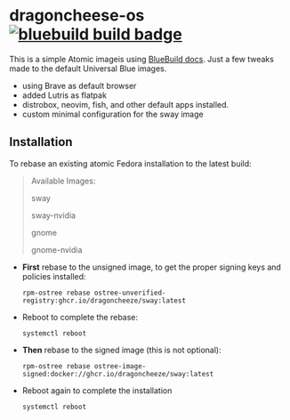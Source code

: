 # dragoncheese-os &nbsp; [![bluebuild build badge](https://github.com/dragoncheeze/dragoncheese-os/actions/workflows/build.yml/badge.svg)](https://github.com/dragoncheeze/dragoncheese-os/actions/workflows/build.yml)

This is a simple Atomic imageis using [BlueBuild docs](https://blue-build.org/how-to/setup/).
Just a few tweaks made to the default Universal Blue images.
 - using Brave as default browser
 - added Lutris as flatpak
 - distrobox, neovim, fish, and other default apps installed.
 - custom minimal configuration for the sway image


## Installation

To rebase an existing atomic Fedora installation to the latest build:

> Available Images:
>
> sway
>
> sway-nvidia
>
> gnome
>
> gnome-nvidia
>


- **First** rebase to the unsigned image, to get the proper signing keys and policies installed:
  ```
  rpm-ostree rebase ostree-unverified-registry:ghcr.io/dragoncheeze/sway:latest

  ```
- Reboot to complete the rebase:
  ```
  systemctl reboot
  ```
- **Then** rebase to the signed image (this is not optional):
  ```
  rpm-ostree rebase ostree-image-signed:docker://ghcr.io/dragoncheeze/sway:latest
  
- Reboot again to complete the installation
  
  ```
  systemctl reboot
  ```
